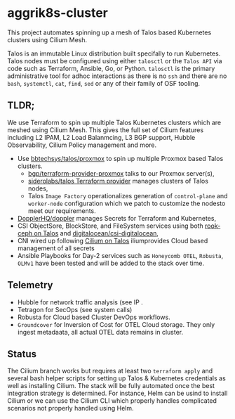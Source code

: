# aggrik8s-cluster
This project automates spinning up a mesh of Talos based Kubernetes clusters using Cilium Mesh.

Talos is an immutable Linux distribution built specifally to run Kubernetes.  Talos nodes must be configured using either `talosctl` or the `Talos API` via code such as Terraform, Ansible, Go, or Python. `talosctl` is the primary administrative tool for adhoc interactions as there is no `ssh` and there are no `bash`, `systemctl`, `cat`, `find`, `sed` or any of their family of OSF tooling.

## TLDR;
We use Terraform to spin up multiple Talos Kubernetes clusters which are meshed using Cilium Mesh. 
This gives the full set of Cilium features including L2 IPAM, L2 Load Balanmcing, L3 BGP support, Hubble Observability, Cilium Policy management and more. 
- Use [bbtechsys/talos/proxmox](https://registry.terraform.io/modules/bbtechsys/talos/proxmox/latest) to spin up multiple Proxmox based Talos clusters.
  - [bgp/terraform-provider-proxmox](https://github.com/bpg/terraform-provider-proxmox) talks to our Proxmox server(s),
  - [siderolabs/talos Terraform provider](https://registry.terraform.io/providers/siderolabs/talos/0.9.0-alpha.0) manages clusters of Talos nodes,
  - Talos `Image Factory` operationalizes generation of `control-plane` and `worker-node` configuration which we patch to customize the nodesto meet our requirements.
- [DopplerHQ/doppler](https://registry.terraform.io/providers/DopplerHQ/doppler/latest/docs) manages Secrets for Terraform and Kubernetes,
- CSI ObjectSore, BlockStore, and FileSystem services using both [rook-ceph on Talos](https://www.talos.dev/v1.10/kubernetes-guides/configuration/ceph-with-rook/) and [digitalocean/csi-digitalocean](https://github.com/digitalocean/csi-digitalocean),
- CNI wired up following [Cilium on Talos](https://www.talos.dev/v1.10/kubernetes-guides/network/deploying-cilium/) iliumprovides Cloud based management of all secrets 
- Ansible Playbooks for Day-2 services such as `Honeycomb OTEL`, `Robusta`, `OLMv1` have been tested and will be added to the stack over time.
## Telemetry
- Hubble for network traffic analysis (see IP .
- Tetragon for SecOps (see system calls)
- Robusta for Cloud based Cluster DevOps workflows.
- `Groundcover` for Inversion of Cost for OTEL Cloud storage. They only ingest metadaata, all actual OTEL data remains in cluster.
## Status
The Cilium branch works but requires at least two `terraform apply` and several bash helper scripts for setting up Talos & Kubernetes credentials as well as installing Cilium. 
The stack will be fully automated once the best integration strategy is determined. For instance, Helm can be usind to install Cilium or we can use the Cilium CLI which properly handles complicated scenarios not properly handled using Helm.

